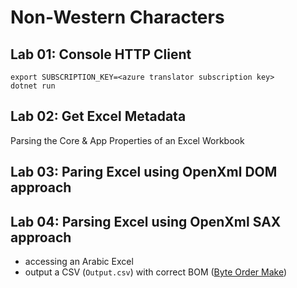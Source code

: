 # Non-Western Characters

## Lab 01: Console HTTP Client

```
export SUBSCRIPTION_KEY=<azure translator subscription key>
dotnet run
```

## Lab 02: Get Excel Metadata

Parsing the Core & App Properties of an Excel Workbook

## Lab 03: Paring Excel using OpenXml DOM approach

## Lab 04: Parsing Excel using OpenXml SAX approach

- accessing an Arabic Excel
- output a CSV (`Output.csv`) with correct BOM ([Byte Order Make](https://docs.microsoft.com/en-us/globalization/encoding/byte-order-mark))

